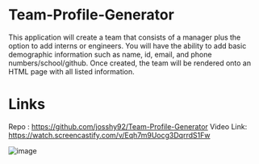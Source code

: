 # Team-Profile-Generator

 This application will create a team that consists of a manager plus the option to add interns or engineers. You will have the ability to add basic demographic information such as name, id, email, and phone numbers/school/github. Once created, the team will be rendered onto an HTML page with all listed information. 

# Links
 Repo : https://github.com/josshy92/Team-Profile-Generator
 Video Link: https://watch.screencastify.com/v/Eqh7m9Uocg3DqrrdS1Fw 

 ![image](https://user-images.githubusercontent.com/88861538/145134939-36008d72-52ec-4daf-938d-9754c03eb7b4.png)